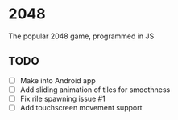 # 2048

The popular 2048 game, programmed in JS

## TODO

- [ ] Make into Android app
- [ ] Add sliding animation of tiles for smoothness
- [ ] Fix rile spawning issue #1
- [ ] Add touchscreen movement support